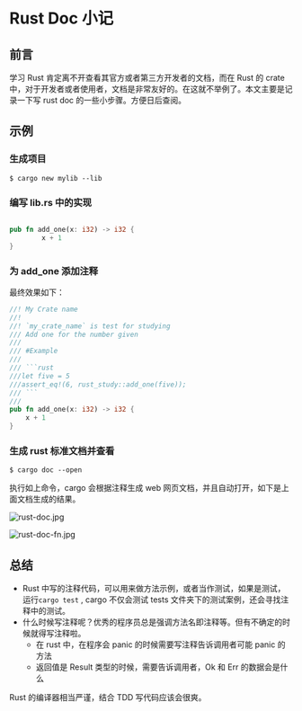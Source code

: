 # Rust Doc 小记


## 前言

学习 Rust 肯定离不开查看其官方或者第三方开发者的文档，而在 Rust 的 crate 中，对于开发者或者使用者，文档是非常友好的。在这就不举例了。本文主要是记录一下写 rust doc 的一些小步骤。方便日后查阅。

## 示例

### 生成项目

```shell
$ cargo new mylib --lib

````

### 编写 lib.rs 中的实现

```rust

pub fn add_one(x: i32) -> i32 {
		x + 1
}

```

### 为 add_one 添加注释

最终效果如下：

```rust
//! My Crate name
//!
//! `my_crate_name` is test for studying
/// Add one for the number given
///
/// #Example
///
/// ```rust
///let five = 5
///assert_eq!(6, rust_study::add_one(five));
/// ```
///
pub fn add_one(x: i32) -> i32 {
    x + 1
}

```

### 生成 rust 标准文档并查看

```shell
$ cargo doc --open
```

执行如上命令，cargo 会根据注释生成 web 网页文档，并且自动打开，如下是上面文档生成的结果。

![rust-doc.jpg](https://i.loli.net/2020/04/16/nBq8Zc2u3IV7Pmf.jpg)

![rust-doc-fn.jpg](https://i.loli.net/2020/04/16/mQ2W6hcNwv39Tb4.jpg)

## 总结

* Rust 中写的注释代码，可以用来做方法示例，或者当作测试，如果是测试，运行`cargo test`	, cargo	不仅会测试 tests 文件夹下的测试案例，还会寻找注释中的测试。
* 什么时候写注释呢？优秀的程序员总是强调方法名即注释等。但有不确定的时候就得写注释啦。
	*	在 rust 中，在程序会 panic 的时候需要写注释告诉调用者可能 panic 的方法
	*	返回值是 Result 类型的时候，需要告诉调用者，Ok 和 Err 的数据会是什么

Rust 的编译器相当严谨，结合 TDD 写代码应该会很爽。

